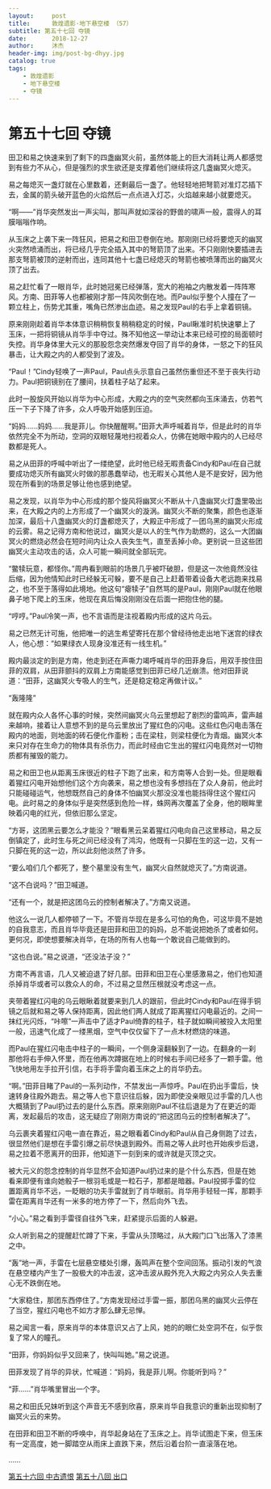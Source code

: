 ```yaml
---
layout:     post
title:      敦煌遗影·地下悬空楼 （57）
subtitle: 第五十七回 夺镜
date:       2018-12-27
author:     沐杰
header-img: img/post-bg-dhyy.jpg
catalog: true
tags:
    - 敦煌遗影
    - 地下悬空楼
    - 夺镜
---
```

# 第五十七回 夺镜

田卫和易之快速来到了剩下的四盏幽冥火前，虽然体能上的巨大消耗让两人都感觉到有些力不从心，但是强烈的求生欲还是支撑着他们继续将这几盏幽冥火熄灭。

易之每熄灭一盏灯就在心里数着，还剩最后一盏了。他轻轻地把弩箭对准灯芯插下去，金属的箭头破开蓝色的火焰然后一点点进入灯芯，火焰越来越小就要熄灭。

“啊——”肖华突然发出一声尖叫，那叫声就如深谷的野兽的啸声一般，震得人的耳膜嗡嗡作响。

从玉床之上袭下来一阵狂风，把易之和田卫卷倒在地。那刚刚已经将要熄灭的幽冥火突然喷涌而出，将已经几乎完全插入其中的弩箭顶了出来。不只刚刚快要插进去那支弩箭被顶的逆射而出，连同其他十七盏已经熄灭的弩箭也被喷薄而出的幽冥火顶了出去。

易之赶忙看了一眼肖华，此时她冠冕已经弹落，宽大的袍袖之内散发着一阵阵寒风。方南、田菲等人也都被刚才那一阵风吹倒在地。而Paul似乎整个人撞在了一颗立柱上，伤势尤其重，嘴角已然渗出血迹。易之发现Paul的右手上拿着铜镜。

原来刚刚趁着肖华本体意识稍稍恢复稍稍稳定的时候，Paul瞅准时机快速攀上了玉床，一把将铜镜从肖华手中夺过。殊不知他这一举动让本来已经可控的局面顿时失控。肖华身体里大元义的那股怨念突然爆发夺回了肖华的身体，一怒之下的狂风暴击，让大殿之内的人都受到了波及。

“Paul！”Cindy轻唤了一声Paul，Paul点头示意自己虽然伤重但还不至于丧失行动力。Paul把铜镜别在了腰间，扶着柱子站了起来。

此时一股旋风开始以肖华为中心形成，大殿之内的空气突然都向玉床涌去，仿若气压一下子下降了许多，众人呼吸开始感到压迫。

“妈妈……妈妈……我是菲儿。你快醒醒啊。”田菲大声呼喊着肖华，但是此时的肖华依然完全不为所动，空洞的双眼轻蔑地扫视着众人，仿佛在她眼中殿内的人已经尽数都是死人。

易之从田菲的呼喊中听出了一缕绝望，此时他已经无暇责备Cindy和Paul在自己就要成功熄灭所有幽冥火时做的那愚蠢举动，也无暇关心其他人是不是安好，因为他现在所看到的场景足够让他也感到绝望。

易之发现，以肖华为中心形成的那个旋风将幽冥火不断从十八盏幽冥火灯盏里吸出来，在大殿之内的上方形成了一个幽冥火的漩涡。幽冥火不断的聚集，颜色也逐渐加深，最后十八盏幽冥火的灯盏都熄灭了，大殿正中形成了一团乌黑的幽冥火形成的云雾。易之记得方南和他说过，幽冥火是以人的生气作为助燃的，这么一大团幽冥火的燃烧必然会在短时间内让众人丧失生气，直至丢掉小命。更别说一旦这些团幽冥火主动攻击的话，众人可能一瞬间就全部玩完。

“鳖犊玩意，都怪你。”周冉看到眼前的场景几乎被吓破胆，但是这一次他竟然没往后缩，因为他情知此时已经躲无可躲，要不是自己上赶着带着设备大老远跑来找易之，也不至于落得如此境地。他这句“瘪犊子”自然骂的是Paul，刚刚Paul就在他眼鼻子地下爬上的玉床，他现在真后悔没刚刚没在后面一把抱住他的腿。

“哼哼。”Paul冷笑一声，也不言语而是注视着殿内形成的这片乌云。

易之已然无计可施，他把唯一的逃生希望寄托在那个曾经待他走出地下迷宫的绿衣人，他心想：“如果绿衣人现身没准还有一线生机。”

殿内最淡定的到是方南，他走到还在声嘶力竭呼喊肖华的田菲身后，用双手按住田菲的双肩，从田菲颤抖的双肩上方南能感觉到田菲已经几近崩溃。他对田菲说道：“田菲，这幽冥火专吸人的生气，还是稳定稳定再做计议。”

“轰隆隆”

就在殿内众人各怀心事的时候，突然间幽冥火乌云里想起了剧烈的雷鸣声，雷声越来越响，接着让人意想不到的是乌云里放出了猩红色的闪电。这些红色闪电击落在殿内的地面，则地面的砖石便化作齑粉；击在梁柱，则梁柱便化为青烟。幽冥火本来只对存在生命力的物体具有杀伤力，而此时经由它生出的猩红闪电竟然对一切物质都有摧毁的能力。

易之和田卫也从距离玉床很近的柱子下跑了出来，和方南等人合到一处。但是眼看着猩红闪电开始想他们这个方向袭来，易之想也没有多想挡在了众人身前，他此时只能碰碰运气，他想既然自己的身体不怕幽冥火那没没准也能挡得住这个猩红闪电。此时易之的身体似乎是突然感到危险一样，蛛网再次覆盖了全身，他的眼眸里映着闪电的红光，但依旧那么坚定。

“方哥，这团黑云要怎么才能没？”眼看黑云呆着猩红闪电向自己这里移动，易之反倒镇定了，此时生与死之间已经没有了鸿沟，他既有一只脚在生的这一边，又有一只脚在死的这一边，所以此刻他淡然了许多。

“要么咱们几个都死了，整个墓里没有生气，幽冥火自然就熄灭了。”方南说道。

“这不白说吗？”田卫喊道。

“还有一个，就是把这团乌云的控制者解决了。”方南又说道。

他这么一说几人都停顿了一下。不管肖华现在是多么可怕的角色，可这毕竟不是她的自我意志，而且肖华毕竟还是田菲和田卫的妈妈，总不能说把她杀了或者如何。更何况，即使想要解决肖华，在场的所有人也每一个敢说自己能做到的。

“这也白说。”易之说道，“还没法子没？”

方南不再言语，几人又被迫退了好几部。田菲和田卫在心里感激易之，他们也知道杀掉肖华或者可以救众人的命，不过易之显然压根就没考虑这一点。

夹带着猩红闪电的乌云眼瞅着就要来到几人的跟前，但此时Cindy和Paul在得手铜镜之后就和易之等人保持距离，因此他们两人就成了距离猩红闪电最近的。之间一抹红光闪烁，“咔嚓”一声击中了适才Paul倚靠的柱子，柱子就如瞬间被投入太阳里一般，迅速气化成了一缕黑烟，空气中仅仅留下了一点木材燃烧的味道。

而Paul在猩红闪电击中柱子的一瞬间，一个侧身滚翻躲到了一边。在翻身的一刹那他将右手伸入怀里，而在他再次蹲据在地上的时候右手间已经多了一颗手雷。他飞快地用左手拉开引信，右手将手雷向着玉床之上的肖华扔去。

“啊。”田菲目睹了Paul的一系列动作，不禁发出一声惊呼。Paul在扔出手雷后，快速转身往殿外跑去。易之等人也下意识往后躲，因为即使没亲眼见过手雷的几人也大概猜到了Paul扔过去的是什么东西。原来刚刚Paul不往后退是为了在更近的距离，发起最后的攻击，这无疑应了刚刚方南说的“把这团乌云的控制者解决了”。

乌云裹夹着猩红闪电一直在靠近，易之眼看着Cindy和Paul从自己身侧跑了过去，很显然他们是想在手雷引爆之前尽快退到殿外。而易之等人此时也开始疾步后退，易之拉着不愿离开的田菲，他知道下一刻到来的或许就是灭顶之灾。

被大元义的怨念控制的肖华显然不会知道Paul扔过来的是个什么东西，但是在她看来即便有谁向她骰子一根羽毛或是一粒石子，那都是暗器。Paul投掷手雷的位置距离肖华不远，一眨眼的功夫手雷就到了肖华眼前。肖华用手轻轻一挥，那颗手雷在距离肖华还有一米多的地方停了一下，然后向外飞去。

“小心。”易之看到手雷径自往外飞来，赶紧提示后面的人躲避。

众人听到易之的提醒赶忙蹲了下来，手雷从头顶略过，从大殿门口飞出落入了漆黑之中。

“轰”地一声，手雷在七层悬空楼处引爆，轰鸣声在整个空间回荡。振动引发的气浪在悬空楼内产生了一股极大的冲击波，这冲击波从殿外充入大殿之内另众人失去重心无不跌倒在地。

“大家稳住，那团东西停住了。”方南发现经过手雷一振，那团乌黑的幽冥火云停在了当空，猩红闪电也不如方才那么肆无忌惮。

易之闻言一看，原来肖华的本体意识又占了上风，她的的眼仁处空洞不在，似乎恢复了常人的瞳孔。

“田菲，你妈妈似乎又回来了，快叫叫她。”易之说道。

田菲发现了肖华的异状，忙喊道：“妈妈，我是菲儿啊。你能听到吗？”

“菲……”肖华嘴里冒出一个字。

易之和田氏兄妹听到这个声音无不感到欣喜，原来肖华自我意识的重新出现抑制了幽冥火云的来势。

在田菲和田卫不断的呼唤中，肖华起身站在了玉床之上。肖华试图走下来，但玉床有一定高度，她一脚踏空从雨床上直跌下来，然后沿着台阶一直滚落在地。

……

[第五十六回 中古遗恨](http://www.jianshu.com/p/f38a386362ee)
[第五十八回 出口](http://www.jianshu.com/p/5222891bd64f)
